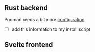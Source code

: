 ## Rust backend

Podman needs a bit more [configuration](https://github.com/containers/podman/issues/9390#issuecomment-970305169)
- [ ] add this information to my install script
## Svelte frontend

